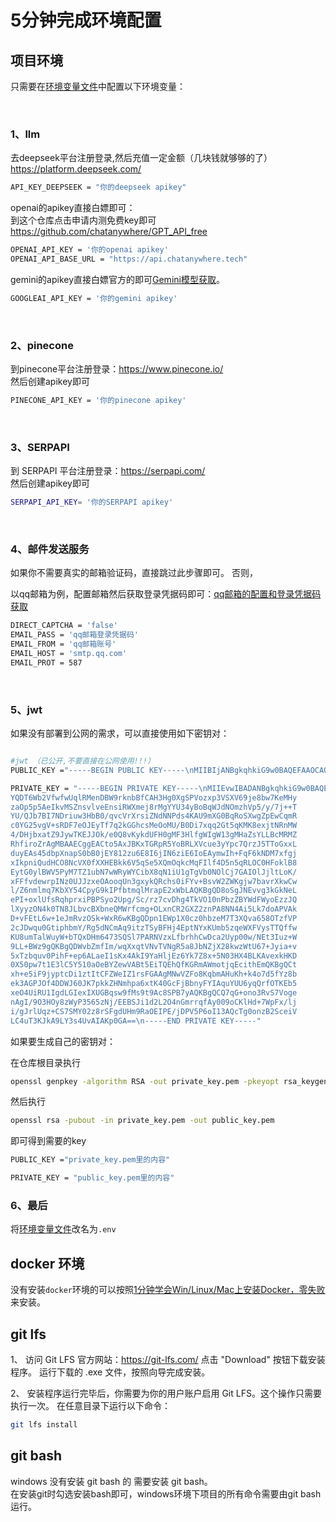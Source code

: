 # 5分钟完成环境配置

## 项目环境

只需要在[环境变量文件](/packages/backend/.env.example)中配置以下环境变量：

<br/>

### 1、llm

去deepseek平台注册登录,然后充值一定金额（几块钱就够够的了）
<br/>
https://platform.deepseek.com/

```bash
API_KEY_DEEPSEEK = "你的deepseek apikey"
```

openai的apikey直接白嫖即可：
<br/>
到这个仓库点击申请内测免费key即可
https://github.com/chatanywhere/GPT_API_free

```bash
OPENAI_API_KEY = '你的openai apikey'
OPENAI_API_BASE_URL = "https://api.chatanywhere.tech"
```

gemini的apikey直接白嫖官方的即可[Gemini模型获取](doc\教程：8、Gemini模型获取.md)。
```bash
GOOGLEAI_API_KEY = '你的gemini apikey'
```

<br/>

### 2、pinecone

到pinecone平台注册登录：https://www.pinecone.io/
<br/>
然后创建apikey即可

```bash
PINECONE_API_KEY = '你的pinecone apikey'
```

<br/>

### 3、SERPAPI

到 SERPAPI 平台注册登录：https://serpapi.com/
<br/>
然后创建apikey即可

```bash
SERPAPI_API_KEY= '你的SERPAPI apikey'
```

<br/>

### 4、邮件发送服务

如果你不需要真实的邮箱验证码，直接跳过此步骤即可。
否则，
<br>

以qq邮箱为例，配置邮箱然后获取登录凭据码即可：[qq邮箱的配置和登录凭据码获取](./邮件发送服务配置.md)

```bash
DIRECT_CAPTCHA = 'false'
EMAIL_PASS = 'qq邮箱登录凭据码'
EMAIL_FROM = 'qq邮箱账号'
EMAIL_HOST = 'smtp.qq.com'
EMAIL_PROT = 587

```

<br/>

### 5、jwt

如果没有部署到公网的需求，可以直接使用如下密钥对：

```bash

#jwt （已公开,不要直接在公网使用!!!）
PUBLIC_KEY ="-----BEGIN PUBLIC KEY-----\nMIIBIjANBgkqhkiG9w0BAQEFAAOCAQ8AMIIBCgKCAQEA5ovljZb25lqQK2EA0+lm9lX8H8FKpUTHpwwVva5J2wXwgB9x4NF4Ej1aM8ad1Ul1evY3vG8OynjB8s2jqeaeQHiJLzEmZ7L5b3hJ7IkVl5no/KzIGGFN+MgaAaliXTTps4Vaef8v+4/vk2FP0CW+wSOzQ64rsNx2wdP6r3Fa167ImTXTTT3bOCgFPZlxtAakaEl8IGaRMAqpkXNGBtub4FfrEQxe3jiRMk3+6tpBhoXLDHjqDFPwdA4u8aqthreaijCvHsY7TUZzFuPwx428WrWfScsEyhCSTpP3tEPLyspHVBR9IDBdx5X4FiIFtd4DB2mbGCywXDETGUYX4q6GawIDAQAB\n-----END PUBLIC KEY-----"

PRIVATE_KEY = "-----BEGIN PRIVATE KEY-----\nMIIEvwIBADANBgkqhkiG9w0BAQEFAASCBKkwggSlAgEAAoIBAQDmi+WNlvbmWpAr
YQDT6Wb2VfwfwUqlRMenDBW9rknbBfCAH3Hg0XgSPVozxp3VSXV69je8bw7KeMHy
zaOp5p5AeIkvMSZnsvlveEnsiRWXmej8rMgYYU34yBoBqWJdNOmzhVp5/y/7j++T
YU/QJb7BI7NDriuw3HbB0/qvcVrXrsiZNdNNPds4KAU9mXG0BqRoSXwgZpEwCqmR
c0YG25vgV+sRDF7eOJEyTf7q2kGGhcsMeOoMU/B0Di7xqq2Gt5qKMK8exjtNRnMW
4/DHjbxatZ9JywTKEJJOk/e0Q8vKykdUFH0gMF3HlfgWIgW13gMHaZsYLLBcMRMZ
RhfiroZrAgMBAAECggEACto5AxJBKxTGRpR5YoBRLXVcue3yYpc7QrzJ5TToGxxL
duyEAs45dbpXnapS0bB0jEY812zu6E8I6jIN6ziE6IoEAymwIh+FqF6kNDM7xfgj
xIkpniQudHCO8NcVX0fXXHEBkk6V5qSe5XQmOqkcMqFIlf4D5n5qRLOC0HFoklB8
EytG0ylBWV5PyM7TZ1ubN7wWRyWYCibX8qN1iU1gTgVb0NOlCj7GAIOlJjltLoK/
xFFfvdewrpINz0UJJzxeOAooqUn3gxykQRchs0iFYv+BsvW2ZWKgjw7bavrXkwCw
l/Z6nmlmq7KbXY54CpyG9kIPfbtmqlMrapE2xWbLAQKBgQD8oSgJNEvvg3kGkNeL
ePI+oxlUfsRqhprxiPBPSyo2Upg/Sc/rz7cvDhg4TkVO10nPbzZBYWdFWyoEzzJQ
lXyyzON4k0TN8JLbvcBXbneQMWrfcmg+OLxnCR2GXZ2znPA8NN4Ai5Lk7doAPVAk
D+vFEtL6w+1eJmRvzOSk+WxR6wKBgQDpn1EWp1X0cz0hbzeM7T3XQva658OTzfVP
2cJDwqu0GtiphbmY/Rg5dNCmAq9itzTSyBFHj4EptNYxKUmb5zqeWXFVysTTQffw
KU8umTalWuyW+bTQxDHm6473SQSl7PARNVzxLfbrhhCwDca2Uyp00w/NEt3Iuz+W
9LL+BWz9gQKBgQDWvbZmfIm/wqXxqtVNvTVNgR5a8JbNZjX28kwzWtU67+Jyia+v
5xTzbquv0PihF+ep6ALaeI1sKx4AkI9YaHljEz6Yk7Z8x+5N03HX4BLKAvexkHKD
0X50pw7t1E3lC5Y510aOeBYZewVABt5EiTQEhQfKGRmAWmotjqEcithEmQKBgQCt
xh+e5iF9jyptcDi1ztItCFZWeIZ1rsFGAAgMNwVZFo8KqbmAHuKh+k4o7d5fYz8b
ek3AGPJOf4DDWJ60JK7pkkZHNmhpa6xtK40GcFjBbnyFYIAquYUU6yqQrfOTKEb5
xeO4UiRU1IgdLGIexIXUGBqsw9fMs9t9Ac8SPB7yAQKBgQCQ7qG+ono3RvS7Voge
nAgI/9O3HOy8zWyP3565zNj/EEBSJi1d2L2O4nGmrrqfAy009oCKlHd+7WpFx/lj
i/gJrlUqz+CS7SMY02z8rSFgdUHm9RaOEIPE/jDPV5P6oI13AQcTg0onzB2SceiV
LC4uT3KJkA9LY3s4UvAIAKp0GA==\n-----END PRIVATE KEY-----"

```

如果要生成自己的密钥对：
<br>

在仓库根目录执行

```bash
openssl genpkey -algorithm RSA -out private_key.pem -pkeyopt rsa_keygen_bits:2048
```

然后执行

```bash
openssl rsa -pubout -in private_key.pem -out public_key.pem
```

即可得到需要的key

```bash
PUBLIC_KEY ="private_key.pem里的内容"

PRIVATE_KEY = "public_key.pem里的内容"
```

### 6、最后

将[环境变量文件](/packages/backend/.env.example)改名为`.env`

## docker 环境

没有安装`docker`环境的可以按照[1分钟学会Win/Linux/Mac上安装Docker，零失败](https://www.bilibili.com/video/BV1vm421T7Kw)来安装。

## git lfs

1、
访问 Git LFS 官方网站：https://git-lfs.com/
点击 "Download" 按钮下载安装程序。
运行下载的 .exe 文件，按照向导完成安装。

2、
安装程序运行完毕后，你需要为你的用户账户启用 Git LFS。这个操作只需要执行一次。
在任意目录下运行以下命令：

```bash
git lfs install
```

## git bash

windows 没有安装 git bash 的 需要安装 git bash。<br/>
在安装git时勾选安装bash即可，windows环境下项目的所有命令需要由git bash运行。


